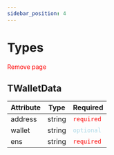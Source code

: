 ```yaml
---
sidebar_position: 4
---
```


# Types

<font color='red'> Remove page</font>


## TWalletData

| Attribute | Type   | Required                                  |
| --------- | ------ | ----------------------------------------- |
| address   | string | <font color="red">`required`</font>       |
| wallet    | string | <font color="lightblue">`optional`</font> |
| ens       | string | <font color="red">`required`</font>       |
